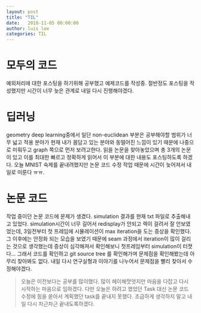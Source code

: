 ```yaml
---
layout: post
title: "TIL"
date:   2018-11-05 00:00:00
author: luis lee
categories: TIL
---
```

# 모두의 코드
예외처리에 대한 포스팅을 하기위해 공부했고 예제코드를 작성중. 절반정도 포스팅을 작성했지만 시간이 너무 늦은 관계로 내일 다시 진행해야겠다.

# 딥러닝
geometry deep learning중에서 일단 non-euclidean 부분은 공부해야할 범위가 너무 넓고 적용 분야가
현재 내가 몸담고 있는 분야와 동떨어진 느낌이 있기 때문에 나중으로 미뤄두고 graph 쪽으로 먼저 보려고한다.
읽을 논문을 찾아놓았으며 총 3개의 논문이 있고 이를 최대한 빠르고 정확하게 읽어서 
이 부분에 대한  내용도 포스팅하도록 하겠다.
오늘 MNIST 숙제를 끝내려했지만 논문 코드 수정 작업 때문에 시간이 늦어져서 내일로 미룬다 ㅠㅠ.

# 논문 코드
작업 중이던 논문 코드에 문제가 생겼다. simulation 결과를 현재 txt 파일로 추출해내고 있었다.
simulation시간이 너무 길어서 redisplay가 안되고 렉이 걸려서 잘 안보였었는데, 3일전부터 첫 프레임에 
시뮬레이션이 max iteration을 도는 증상을 확인했다. 그 이후에는 안정화 되는 모습을 보였기 때문에 seam 과정에서
iteration이 많이 걸리는 것으로 생각했는데 증상이 심각해져서 확인해보니 첫프레임부터 simulation이 터졋다...
그래서 코드를 확인하고 git source tree 를 확인해가며 문제점을 확인해봤는데 아무리 찾아봐도 없다.
내일 다시 연구실형과 이야기를 나누어서 문제점을 빨리 찾아서 수정해야겠다.

> 오늘은 이전보다는 공부를 많이했다. 많이 헤이해졋엇지만 마음을 다잡고 다시 시작하는 마음으로 임하겠다. 다만 오늘은 하려고 했었던 Task 대신 논문 코드 수정에 힘을 쏟아서 계획했던 task를 끝내지 못했다. 조급하게 생각하지 말고 내일 다시 차근차근 끝내도록하겠다.